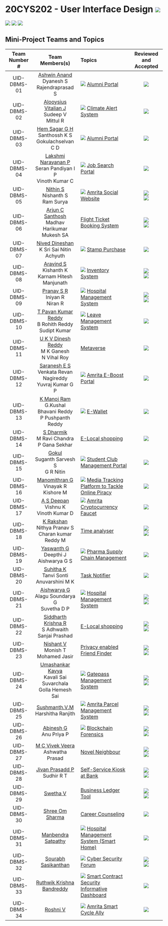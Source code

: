 # 20CYS202 - User Interface Design ![](https://img.shields.io/badge/-Completed-darkgreen)
![](https://img.shields.io/badge/Batch-21CYS-lightgreen) ![](https://img.shields.io/badge/UG-blue) ![](https://img.shields.io/badge/Subject-UID-blue)

## Mini-Project Teams and Topics

| Team Number # | Team Members(s) | Topics | Reviewed and Accepted | 
|:-------------:|:---------------:|:------|:-----------------------:|
| UID-DBMS-01 | [Ashwin Anand](https://ashuvwxyz.github.io/20CYS202-UID/Mini-Project) <br> Dyanesh S <br> Rajendraprasad S |  ![](https://img.shields.io/badge/Dept-blue) [Alumni Portal](Mini-Project/1) | ![](https://img.shields.io/badge/Completed-darkgreen) <br/>  | 
| UID-DBMS-02 | [Alooysius Vitalian J](https://vitalian2021.github.io/20CYS202-UID/Mini-Project) <br> Sudeep V <br> Mittul R | ![](https://img.shields.io/badge/BRIG-purple) [Climate Alert System](Mini-Project/2) | ![](https://img.shields.io/badge/Accepted-green) <br/>  |
| UID-DBMS-03 | [Hem Sagar G H](https://hemsagar11.github.io/20CYS202-UID/Mini-Project) <br> Santhossh K S <br> Gokulachselvan C D | ![](https://img.shields.io/badge/Dept-blue) [Alumni Portal](Mini-Project/3) | ![](https://img.shields.io/badge/Accepted-green) <br/>  |
| UID-DBMS-04 | [Lakshmi Narayanan P](https://lakshminarayan-p.github.io/20CYS202-UID/Mini-Project) <br> Seran Pandiyan I P <br> Vinoth Kumar C| ![](https://img.shields.io/badge/Dept-blue) [Job Search Portal](Mini-Project/4) | ![](https://img.shields.io/badge/Accepted-green) <br/>  |
| UID-DBMS-05 | [Nithin S](https://ronin7823.github.io/20CYS202-UID/Mini-Project) <br> Nishanth S <br> Ram Surya | ![](https://img.shields.io/badge/Univ-darkblue) [Amrita Social Website](Mini-Project/5) |  ![](https://img.shields.io/badge/Accepted-green) <br/>  ![](https://img.shields.io/badge/Major_Corrections-tomato) |
| UID-DBMS-06 | [Arjun C Santhosh](https://arjun013H.github.io/20CYS202-UID/Mini-Project) <br> Madhav Harikumar <br> Mukesh SA | [Flight Ticket Booking System](Mini-Project/6) | ![](https://img.shields.io/badge/Accepted-green) <br/>  ![](https://img.shields.io/badge/Major_Corrections-tomato) |
| UID-DBMS-07 | [Nived Dineshan](https://nivedd.github.io/20CYS202-UID/Mini-Project) <br> K Sri Sai Nitin <br> Achyuth | ![](https://img.shields.io/badge/BRIG-purple) [Stamp Purchase](Mini-Project/7) |  ![](https://img.shields.io/badge/Completed-darkgreen) <br/>   |
| UID-DBMS-08 | [Aravind S](https://aravind0347.github.io/20CYS202-UID/Mini-Project) <br> Kishanth K <br> Karnam Hitesh Manjunath | ![](https://img.shields.io/badge/BRIG-purple) [Inventory System](Mini-Project/8) | ![](https://img.shields.io/badge/Accepted-green) <br/>  ![](https://img.shields.io/badge/Major_Corrections-tomato) |
| UID-DBMS-09 | [Pranav S R](https://pranav10112003.github.io/20CYS202-UID/Mini-Project) <br> Iniyan R <br> Niran  R | ![](https://img.shields.io/badge/BRIG-purple) [Hospital Management System](Mini-Project/9) | ![](https://img.shields.io/badge/Accepted-green) <br/>  ![](https://img.shields.io/badge/Major_Corrections-tomato) |
| UID-DBMS-10 | [T Pavan Kumar Reddy](https://tpavankumarreddy.github.io/20CYS202-UID/Mini-Project) <br> B Rohith Reddy  <br> Sudipt Kumar | ![](https://img.shields.io/badge/BRIG-purple) [Leave Management System](Mini-Project/10) |  ![](https://img.shields.io/badge/Completed-darkgreen) <br/>  |
| UID-DBMS-11 | [U K V Dinesh Reddy](https://dineshredddy4512.github.io/20CYS202-UID/Mini-Project) <br> M K Ganesh <br> N Vihal Roy | [Metaverse](Mini-Project/11) | ![](https://img.shields.io/badge/Accepted-green)  |
| UID-DBMS-12 | [Saranesh E S](https://saranesh296.github.io/20CYS202-UID/Mini-Project) <br> Venkata Revan Nagireddy <br> Yuvraj Kumar G P | ![](https://img.shields.io/badge/Univ-darkblue) [Amrita E-Boost Portal](Mini-Project/12) | ![](https://img.shields.io/badge/Accepted-green) <br/> |
| UID-DBMS-13 | [K Manoj Ram](https://manojram8.github.io/20CYS202-UID/Mini-Project) <br> G.Kushal Bhavani Reddy <br> P Pushpanth Reddy | ![](https://img.shields.io/badge/Univ-darkblue) [E-Wallet](Mini-Project/13) | ![](https://img.shields.io/badge/Accepted-green) <br/> |
| UID-DBMS-14 | [S Dharmik](https://dharmik03scoob.github.io/20CYS202-UID/Mini-Project) <br> M Ravi Chandra <br> P Gana Sekhar| [E-Local shopping](Mini-Project/14) | ![](https://img.shields.io/badge/Accepted-green) |
| UID-DBMS-15 | [Gokul](https://gokul2003g.github.io/20CYS202-UID/Mini-Project) <br> Suganth Sarvesh S <br> G R Nitin | ![](https://img.shields.io/badge/Univ-darkblue) [Student Club Management Portal](Mini-Project/15) | ![](https://img.shields.io/badge/Accepted-green) |
| UID-DBMS-16 | [Manomithran G](https://0xaL4te.github.io/20CYS202-UID/Mini-Project) <br> Vinayak R <br> Kishore M | ![](https://img.shields.io/badge/BRIG-purple) [Media Tracking Platform to Tackle Online Piracy](Mini-Project/16)  |  ![](https://img.shields.io/badge/Accepted-green) <br/> |
| UID-DBMS-17 | [A S Deepan](https://infamousdegen.github.io/20CYS202-UID/Mini-Project) <br> Vishnu K <br> Vinoth Kumar D | ![](https://img.shields.io/badge/BRIG-purple) [Amrita Cryptocurrency Faucet](Mini-Project/17) | ![](https://img.shields.io/badge/Accepted-green) <br/> |
| UID-DBMS-18 | [K Rakshan](https://rakshan-k.github.io/20CYS202-UID/Mini-Project) <br> Nithya Pranav S <br> Charan kumar Reddy M | [Time analyser](Mini-Project/18) | ![](https://img.shields.io/badge/Accepted-green) <br/>  ![](https://img.shields.io/badge/Major_Corrections-tomato) |
| UID-DBMS-19 | [Yaswanth G](https://yaswanth-12.github.io/20CYS202-UID/Mini-Project) <br> Deepthi J <br> Aishwarya G S | ![](https://img.shields.io/badge/BRIG-purple) [Pharma Supply Chain Management](Mini-Project/19) | ![](https://img.shields.io/badge/Accepted-green) | 
| UID-DBMS-20 | [Suhitha K](https://ssuhitha.github.io/20CYS202-UID/Mini-Project) <br> Tanvi Sonti <br> Anuvarshini M K | [Task Notifier](Mini-Project/20) | ![](https://img.shields.io/badge/Accepted-green)  |
| UID-DBMS-21 | [Aishwarya G](https://aishwarya2004g.github.io/20CYS202-UID/Mini-Project) <br> Alagu Soundarya G <br> Suvetha D P | ![](https://img.shields.io/badge/BRIG-purple) [Hospital Management System](Mini-Project/21) | ![](https://img.shields.io/badge/Accepted-green) <br/>  ![](https://img.shields.io/badge/Minor_Corrections-purple) |
| UID-DBMS-22 | [Siddharth Krishna R](https://siddharthkrishna-r.github.io/20CYS202-UID/Mini-Project) <br> S Adhwaith <br> Sanjai Prashad | [E-Local shopping](Mini-Project/22) | ![](https://img.shields.io/badge/Accepted-green) <br/>  ![](https://img.shields.io/badge/Major_Corrections-tomato) |
| UID-DBMS-23 | [Nishant V](https://nishantv2.github.io/20CYS202-UID/Mini-Project) <br> Monish T <br> Mohamed Jasir | [Privacy enabled Friend Finder](Mini-Project/23) | ![](https://img.shields.io/badge/Accepted-green) <br/>  ![](https://img.shields.io/badge/Major_Corrections-tomato) |
| UID-DBMS-24 | [Umashankar Kavya](https://umashankarkavya.github.io/20CYS202-UID/Mini-Project) <br> Kavali Sai Suvarchala <br> Golla Hemesh Sai | ![](https://img.shields.io/badge/Univ-darkblue) [Gatepass Management System](Mini-Project/24) | ![](https://img.shields.io/badge/Accepted-green) <br/>  ![](https://img.shields.io/badge/Major_Corrections-tomato) |
| UID-DBMS-25 |  [Sushmanth.V.M](https://Sushmanthvm.github.io/20CYS202-UID/Mini-Project) <br> Harshitha Ranjith  | ![](https://img.shields.io/badge/Univ-darkblue) [Amrita Parcel Management System](Mini-Project/25) |  ![](https://img.shields.io/badge/Accepted-green) <br/>  ![](https://img.shields.io/badge/Minor_Corrections-purple) |
| UID-DBMS-26 | [Abinesh G](https://abi-008.github.io/20CYS202-UID/Mini-Project) <br> Anu Priya P | ![](https://img.shields.io/badge/BRIG-purple) [Blockchain Forensics](Mini-Project/26) | ![](https://img.shields.io/badge/Accepted-green) <br/>  ![](https://img.shields.io/badge/Major_Corrections-tomato) | 
| UID-DBMS-27 | [M C Vivek Veera](https://vivek-veera.github.io/20CYS202-UID/Mini-Project) <br> Ashwatha Prasad | [Novel Neighbour](Mini-Project/27) | ![](https://img.shields.io/badge/Accepted-green) <br/>  ![](https://img.shields.io/badge/Major_Corrections-tomato) |
| UID-DBMS-28 | [Jivan Prasadd P](https://jivanprasadd.github.io/20CYS202-UID/Mini-Project) <br> Sudhir R T | [Self-Service Kiosk at Bank](Mini-Project/28) | ![](https://img.shields.io/badge/Accepted-green) <br/>  ![](https://img.shields.io/badge/Major_Corrections-tomato) |
| UID-DBMS-29 | [Swetha V](https://swethav79.github.io/20CYS202-UID/Mini-Project) | [Business Ledger Tool](Mini-Project/29) | ![](https://img.shields.io/badge/Accepted-green) <br/>  ![](https://img.shields.io/badge/Major_Corrections-tomato) |
| UID-DBMS-30 | [Shree Om Sharma](https://shreeom03.github.io/20CYS202-UID/Mini-Project) | [Career Counseling](Mini-Project/30) | ![](https://img.shields.io/badge/Completed-darkgreen) <br/> |
| UID-DBMS-31 | [Manbendra Satpathy](https://manbendra2014.github.io/20CYS202-UID/Mini-Project) | ![](https://img.shields.io/badge/BRIG-purple) [Hospital Management System (Smart Home)](Mini-Project/31) |  ![](https://img.shields.io/badge/Completed-darkgreen) <br/> | 
| UID-DBMS-32 | [Sourabh Sasikanthan](https://CYS20212025.github.io/20CYS202-UID/Mini-Project) | ![](https://img.shields.io/badge/Dept-blue) [Cyber Security Forum](Mini-Project/32) | ![](https://img.shields.io/badge/Accepted-green) <br/>  ![](https://img.shields.io/badge/Major_Corrections-tomato) |
| UID-DBMS-33 | [Ruthwik Krishna Bandreddy](https://ruthwik2610.github.io/20CYS202-UID/Mini-Project) | ![](https://img.shields.io/badge/BRIG-purple) [Smart Contract Security Informative Dashboard](Mini-Project/33) |  ![](https://img.shields.io/badge/Completed-darkgreen) <br/>| 
| UID-DBMS-34 | [Roshni V](https://ceramapleheart.github.io/20CYS202-UID/Mini-Project) | ![](https://img.shields.io/badge/BRIG-purple) [Amrita Smart Cycle Ally](Mini-Project/34) | ![](https://img.shields.io/badge/Accepted-green) <br/> | 
